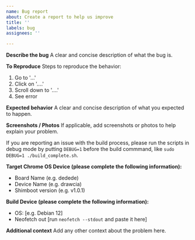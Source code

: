 ```yaml
---
name: Bug report
about: Create a report to help us improve
title: ''
labels: bug
assignees: ''

---
```


**Describe the bug**
A clear and concise description of what the bug is.

**To Reproduce**
Steps to reproduce the behavior:
1. Go to '...'
2. Click on '....'
3. Scroll down to '....'
4. See error

**Expected behavior**
A clear and concise description of what you expected to happen.

**Screenshots / Photos**
If applicable, add screenshots or photos to help explain your problem.

If you are reporting an issue with the build process, please run the scripts in debug mode by putting `DEBUG=1` before the build commmand, like `sudo DEBUG=1 ./build_complete.sh`.

**Target Chrome OS Device (please complete the following information):**
 - Board Name (e.g. dedede)
 - Device Name (e.g. drawcia)
 - Shimboot version (e.g. v1.0.1) 

**Build Device (please complete the following information):**
 - OS: [e.g. Debian 12]
 - Neofetch out [run `neofetch --stdout` and paste it here]

**Additional context**
Add any other context about the problem here.
